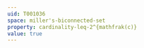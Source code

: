 ```yaml
---
uid: T001036
space: miller's-biconnected-set
property: cardinality-leq-2^{mathfrak(c)}
value: true
---
```

